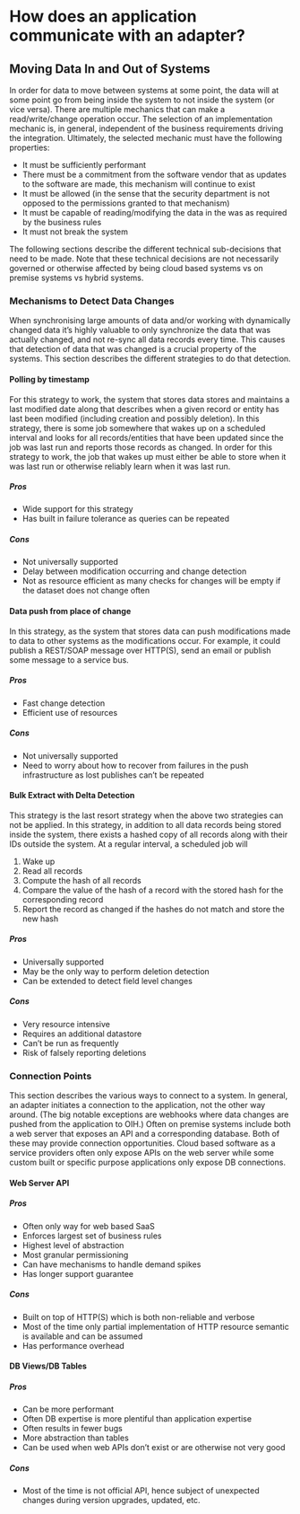 # How does an application communicate with an adapter?

## Moving Data In and Out of Systems

In order for data to move between systems at some point, the data will at some point go from being inside the system to not inside the system (or vice versa).  There are multiple mechanics that can make a read/write/change operation occur.  The selection of an implementation mechanic is, in general, independent of the business requirements driving the integration.  Ultimately, the selected mechanic must have the following properties:

- It must be sufficiently performant
- There must be a commitment from the software vendor that as updates to the software are made, this mechanism will continue to exist
- It must be allowed (in the sense that the security department is not opposed to the permissions granted to that mechanism)
- It must be capable of reading/modifying the data in the was as required by the business rules
- It must not break the system

The following sections describe the different technical sub-decisions that need to be made.  Note that these technical decisions are not necessarily governed or otherwise affected by being cloud based systems vs on premise systems vs hybrid systems.

### Mechanisms to Detect Data Changes

When synchronising large amounts of data and/or working with dynamically changed data it’s highly valuable to only synchronize the data that was actually changed, and not re-sync all data records every time. This causes that detection of data that was changed is a crucial property of the systems. This section describes the different strategies to do that detection.

#### Polling by timestamp

For this strategy to work, the system that stores data stores and maintains a last modified date along that describes when a given record or entity has last been modified (including creation and possibly deletion).  In this strategy, there is some job somewhere that wakes up on a scheduled interval and looks for all records/entities that have been updated since the job was last run and reports those records as changed.  In order for this strategy to work, the job that wakes up must either be able to store when it was last run or otherwise reliably learn when it was last run.

##### Pros

- Wide support for this strategy
- Has built in failure tolerance as queries can be repeated

##### Cons

- Not universally supported
- Delay between modification occurring and change detection
- Not as resource efficient as many checks for changes will be empty if the dataset does not change often

#### Data push from place of change

In this strategy, as the system that stores data can push modifications made to data to other systems as the modifications occur.  For example, it could publish a REST/SOAP message over HTTP(S), send an email or publish some message to a service bus.

##### Pros

- Fast change detection
- Efficient use of resources

##### Cons

- Not universally supported
- Need to worry about how to recover from failures in the push infrastructure as lost publishes can’t be repeated

#### Bulk Extract with Delta Detection

This strategy is the last resort strategy when the above two strategies can not be applied.  In this strategy, in addition to all data records being stored inside the system, there exists a hashed copy of all records along with their IDs outside the system.  At a regular interval, a scheduled job will

1. Wake up
2. Read all records
3. Compute the hash of all records
4. Compare the value of the hash of a record with the stored hash for the corresponding record
5. Report the record as changed if the hashes do not match and store the new hash

##### Pros

- Universally supported
- May be the only way to perform deletion detection
- Can be extended to detect field level changes

##### Cons

- Very resource intensive
- Requires an additional datastore
- Can’t be run as frequently
- Risk of falsely reporting deletions

### Connection Points

This section describes the various ways to connect to a system.  In general, an adapter initiates a connection to the application, not the other way around. (The big notable exceptions are webhooks where data changes are pushed from the application to OIH.)  Often on premise systems include both a web server that exposes an API and a corresponding database.  Both of these may provide connection opportunities.  Cloud based software as a service providers often only expose APIs on the web server while some custom built or specific purpose applications only expose DB connections.

#### Web Server API

##### Pros

- Often only way for web based SaaS
- Enforces largest set of business rules
- Highest level of abstraction
- Most granular permissioning
- Can have mechanisms to handle demand spikes
- Has longer support guarantee

##### Cons

- Built on top of HTTP(S) which is both non-reliable and verbose
- Most of the time only partial implementation of HTTP resource semantic is available and can be assumed
- Has performance overhead

#### DB Views/DB Tables

##### Pros

- Can be more performant
- Often DB expertise is more plentiful than application expertise
- Often results in fewer bugs
- More abstraction than tables
- Can be used when web APIs don’t exist or are otherwise not very good

##### Cons

- Most of the time is not official API, hence subject of unexpected changes during version upgrades, updated, etc.

